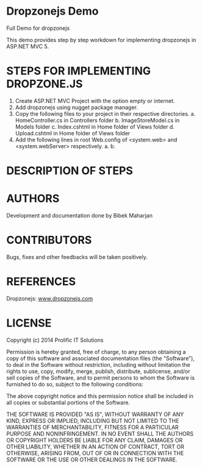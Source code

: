 Dropzonejs Demo
==============

Full Demo for dropzonejs

This demo provides step by step workdown for implementing dropzonejs in ASP.NET MVC 5.

STEPS FOR IMPLEMENTING DROPZONE.JS
==
1.	Create ASP.NET MVC Project with the option empty or internet.
2.	Add dropzonejs using nugget package manager.
3.	Copy the following files to your project in their respective directories.
    a.	HomeController.cs in Controllers folder
    b.	ImageStoreModel.cs in Models folder
    c.	Index.cshtml in Home folder of Views folder
    d.	Upload.cshtml in Home folder of Views folder
4.	Add the following lines in root Web.config of <system.web> and <system.webServer> respectively.
    a.	<httpRuntime targetFramework="4.5" maxRequestLength="1048576" />
    b.	<security>
         <requestFiltering>
          <requestLimits maxAllowedContentLength="1073741824" />
      	 </requestFiltering>
        </security>

DESCRIPTION OF STEPS
===

AUTHORS
==
Development and documentation done by Bibek Maharjan

CONTRIBUTORS
==
Bugs, fixes and other feedbacks will be taken positively.

REFERENCES
==
Dropzonejs: www.dropzonejs.com

LICENSE
==
Copyright (c) 2014 Prolific IT Solutions

Permission is hereby granted, free of charge, to any person obtaining a copy of this software and associated documentation files (the "Software"), to deal in the Software without restriction, including without limitation the rights to use, copy, modify, merge, publish, distribute, sublicense, and/or sell copies of the Software, and to permit persons to whom the Software is furnished to do so, subject to the following conditions:

The above copyright notice and this permission notice shall be included in all copies or substantial portions of the Software.

THE SOFTWARE IS PROVIDED "AS IS", WITHOUT WARRANTY OF ANY KIND, EXPRESS OR IMPLIED, INCLUDING BUT NOT LIMITED TO THE WARRANTIES OF MERCHANTABILITY, FITNESS FOR A PARTICULAR PURPOSE AND NONINFRINGEMENT. IN NO EVENT SHALL THE AUTHORS OR COPYRIGHT HOLDERS BE LIABLE FOR ANY CLAIM, DAMAGES OR OTHER LIABILITY, WHETHER IN AN ACTION OF CONTRACT, TORT OR OTHERWISE, ARISING FROM, OUT OF OR IN CONNECTION WITH THE SOFTWARE OR THE USE OR OTHER DEALINGS IN THE SOFTWARE.


